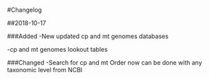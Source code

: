 #Changelog

##2018-10-17

###Added
-New updated cp and mt genomes databases

-cp and mt genomes lookout tables

###Changed
-Search for cp and mt Order now can be done with any taxonomic level from NCBI

 